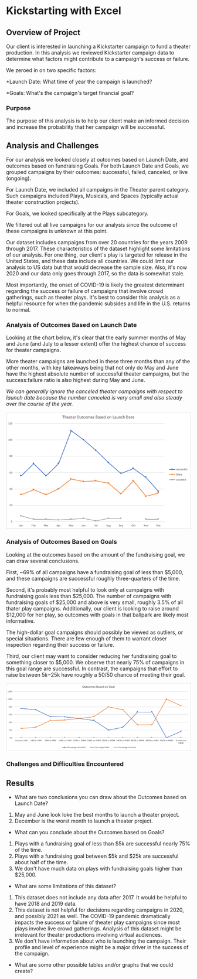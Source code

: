 # Kickstarting with Excel

## Overview of Project
Our client is interested in launching a Kickstarter campaign to fund a theater production. In this analysis we reviewed Kickstarter campaign data to determine what factors might contribute to a campaign's success or failure. 

We zeroed in on two specific factors:

*Launch Date: What time of year the campaign is launched?

*Goals: What's the campaign's target financial goal?


### Purpose
The purpose of this analysis is to help our client make an informed decision and increase the probability that her campaign will be successful.


## Analysis and Challenges
For our analysis we looked closely at outcomes based on Launch Date, and outcomes based on fundraising Goals. For both Launch Date and Goals, we grouped campaigns by their outcomes: successful, failed, canceled, or live (ongoing).

For Launch Date, we included all campaigns in the Theater parent category. Such campaigns included Plays, Musicals, and Spaces (typically actual theater construction projects).

For Goals, we looked specifically at the Plays subcategory.

We filtered out all live campaigns for our analysis since the outcome of these campaigns is unknown at this point.

Our dataset includes campaigns from over 20 countries for the years 2009 through 2017. These characteristics of the dataset highlight some limitations of our analysis. For one thing, our client's play is targeted for release in the United States, and these data include all countries. We could limit our analysis to US data but that would decrease the sample size. Also, it's now 2020 and our data only goes through 2017, so the data is somewhat stale.

Most importantly, the onset of COVID-19 is likely the greatest determinant regarding the success or failure of campaigns that involve crowd gatherings, such as theater plays. It's best to consider this analysis as a helpful resource for when the pandemic subsides and life in the U.S. returns to normal.


### Analysis of Outcomes Based on Launch Date
Looking at the chart below, it's clear that the early summer months of May and June (and July to a lesser extent) offer the highest chance of success for theater campaigns.

More theater campaigns are launched in these three months than any of the other months, with key takeaways being that not only do May and June have the highest absolute number of successful theater campaigns, but the success:failure ratio is also highest during May and June.

*We can generally ignore the canceled theater campaigns with respect to launch date because the number canceled is very small and also steady over the course of the year.*

![Outcomes Based on Fundraising Goals](https://github.com/flowersmichael/kickstarter-analysis/blob/main/Resources/Theater_Outcomes_vs_Launch.png)


### Analysis of Outcomes Based on Goals

Looking at the outcomes based on the amount of the fundraising goal, we can draw several conclusions.

First, ~69% of all campaigns have a fundraising goal of less than $5,000, and these campaigns are successful roughly three-quarters of the time.

Second, it's probably most helpful to look only at campaigns with fundraising goals less than $25,000. The number of campaigns with fundraising goals of $25,000 and above is very small, roughly 3.5% of all thater play campaigns. Additionally, our client is looking to raise around $12,000 for her play, so outcomes with goals in that ballpark are likely most informative.

The high-dollar goal campaigns should possibly be viewed as outliers, or special situations. There are few enough of them to warrant closer inspection regarding their success or failure.

Third, our client may want to consider reducing her fundraising goal to something closer to $5,000. We observe that nearly 75% of campaigns in this goal range are successful. In contrast, the campaigns that effort to raise between $5k-$25k have roughly a 50/50 chance of meeting their goal.

![Outcomes Based on Launch Date](https://github.com/flowersmichael/kickstarter-analysis/blob/main/Resources/Outcomes_vs_Goals.png)


### Challenges and Difficulties Encountered



## Results

- What are two conclusions you can draw about the Outcomes based on Launch Date?
1. May and June look loke the best months to launch a theater project.
2. December is the worst month to launch a theater project.

- What can you conclude about the Outcomes based on Goals?
1. Plays with a fundraising goal of less than $5k are successful nearly 75% of the time.
2. Plays with a fundraising goal between $5k and $25k are successful about half of the time.
3. We don't have much data on plays with fundraising goals higher than $25,000.


- What are some limitations of this dataset?
1. This dataset does not include any data after 2017. It would be helpful to have 2018 and 2019 data.
2. This dataset is not helpful for decisions regarding campaigns in 2020, and possibly 2021 as well. The COVID-19 pandemic dramatically impacts the success or failure of theater play campaigns since most plays involve live crowd gatherings. Analysis of this dataset might be irrelevant for theater productions involving virtual audiences.
3. We don't have information about who is launching the campaign. Their profile and level of experience might be a major driver in the success of the campaign.


- What are some other possible tables and/or graphs that we could create?


